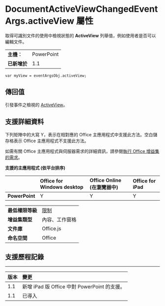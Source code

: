 
# DocumentActiveViewChangedEventArgs.activeView 屬性
取得可識別文件的使用中檢視狀態的 **ActiveView** 列舉值，例如使用者是否可以編輯文件。

|||
|:-----|:-----|
|**主機︰**|PowerPoint|
|**已新增於**|1.1|

```
var myView = eventArgsObj.activeView;
```


## 傳回值

引發事件之檢視的 [ActiveView](../../reference/shared/activeview-enumeration.md)。


## 支援詳細資料


下列矩陣中的大寫 Y，表示在相對應的 Office 主應用程式中支援此方法。空白儲存格表示 Office 主應用程式不支援此方法。

如需有關 Office 主應用程式與伺服器需求的詳細資訊，請參閱[執行 Office 增益集的需求](../../docs/overview/requirements-for-running-office-add-ins.md)。


**支援的主應用程式 (依平台排序)**


||**Office for Windows desktop**|**Office Online (在瀏覽器中)**|**Office for iPad**|
|:-----|:-----|:-----|:-----|
|**PowerPoint**|Y|Y|Y|

|||
|:-----|:-----|
|**最低權限等級**|[限制](../../docs/develop/requesting-permissions-for-api-use-in-content-and-task-pane-add-ins.md)|
|**增益集類型**|內容、工作窗格|
|**文件庫**|Office.js|
|**命名空間**|Office|

## 支援歷程記錄



****


|**版本**|**變更**|
|:-----|:-----|
|1.1|新增 iPad 版 Office 中對 PowerPoint 的支援。|
|1.1|已導入|
